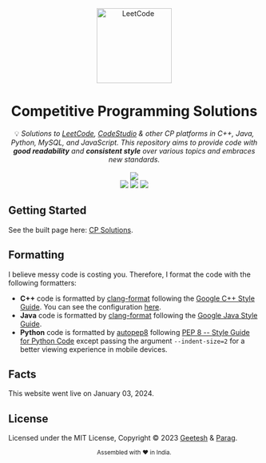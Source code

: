 <div align="center">
<a href="https://walkccc.github.io/LeetCode/"><img src="https://i.imgur.com/IsS5xkZ.png" width="150" title="LeetCode" alt="LeetCode"></a>
<h1>Competitive Programming Solutions</h1>
<span>💡 <i>Solutions to <a href="https://leetcode.com/problemset/all/">LeetCode</a>, <a href="https://www.codingninjas.com/studio/problems">CodeStudio</a> & other CP platforms in C++, Java, Python, MySQL, and JavaScript. This repository aims to provide code with <strong>good readability</strong> and <strong>consistent style</strong> over various topics and embraces new standards.</i></span>
<br/>
<br/>
<img src="https://img.shields.io/badge/Solved-2991/2991%20=%20100%25-blue.svg?style=flat-square" />
<br/>
<img src="https://img.shields.io/badge/Easy-758/758-5CB85D.svg?style=flat-square" />
<img src="https://img.shields.io/badge/Medium-1574/1574-F0AE4E.svg?style=flat-square" />
<img src="https://img.shields.io/badge/Hard-659/659-D95450.svg?style=flat-square" />
</div>

## Getting Started

See the built page here:
[CP Solutions](https://paragagrawal.me/CP-Solutions).

## Formatting

I believe messy code is costing you. Therefore, I format the code with the
following formatters:

- **C++** code is formatted by
  [clang-format](https://clang.llvm.org/docs/ClangFormat.html) following the
  [Google C++ Style Guide](https://google.github.io/styleguide/cppguide.html#Spaces_vs._Tabs).
  You can see the configuration
  [here](https://github.com/walkccc/LeetCode/blob/main/.clang-format).
- **Java** code is formatted by
  [clang-format](https://clang.llvm.org/docs/ClangFormat.html) following the
  [Google Java Style Guide](https://google.github.io/styleguide/javaguide.html).
- **Python** code is formatted by [autopep8](https://pypi.org/project/autopep8/)
  following
  [PEP 8 -- Style Guide for Python Code](https://www.python.org/dev/peps/pep-0008/)
  except passing the argument `--indent-size=2` for a better viewing experience
  in mobile devices.

## Facts

This website went live on January 03, 2024.

## License

Licensed under the MIT License, Copyright © 2023
[Geetesh](https://github.com/GeeteshMehto) & [Parag](https://github.com/parag477).

<div align="center">
  <sub>Assembled with ❤️ in India.</sub>
</div>
